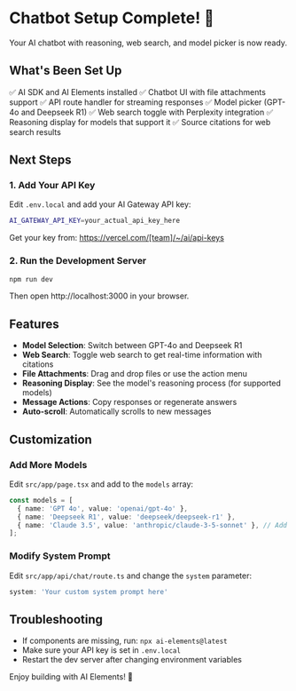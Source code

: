 # Chatbot Setup Complete! 🎉

Your AI chatbot with reasoning, web search, and model picker is now ready.

## What's Been Set Up

✅ AI SDK and AI Elements installed
✅ Chatbot UI with file attachments support
✅ API route handler for streaming responses
✅ Model picker (GPT-4o and Deepseek R1)
✅ Web search toggle with Perplexity integration
✅ Reasoning display for models that support it
✅ Source citations for web search results

## Next Steps

### 1. Add Your API Key

Edit `.env.local` and add your AI Gateway API key:

```bash
AI_GATEWAY_API_KEY=your_actual_api_key_here
```

Get your key from: https://vercel.com/[team]/~/ai/api-keys

### 2. Run the Development Server

```bash
npm run dev
```

Then open http://localhost:3000 in your browser.

## Features

- **Model Selection**: Switch between GPT-4o and Deepseek R1
- **Web Search**: Toggle web search to get real-time information with citations
- **File Attachments**: Drag and drop files or use the action menu
- **Reasoning Display**: See the model's reasoning process (for supported models)
- **Message Actions**: Copy responses or regenerate answers
- **Auto-scroll**: Automatically scrolls to new messages

## Customization

### Add More Models

Edit `src/app/page.tsx` and add to the `models` array:

```typescript
const models = [
  { name: 'GPT 4o', value: 'openai/gpt-4o' },
  { name: 'Deepseek R1', value: 'deepseek/deepseek-r1' },
  { name: 'Claude 3.5', value: 'anthropic/claude-3-5-sonnet' }, // Add your model
];
```

### Modify System Prompt

Edit `src/app/api/chat/route.ts` and change the `system` parameter:

```typescript
system: 'Your custom system prompt here'
```

## Troubleshooting

- If components are missing, run: `npx ai-elements@latest`
- Make sure your API key is set in `.env.local`
- Restart the dev server after changing environment variables

Enjoy building with AI Elements! 🚀
